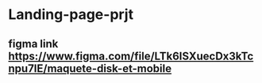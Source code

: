 # Landing-page-prjt

## figma link https://www.figma.com/file/LTk6ISXuecDx3kTcnpu7IE/maquete-disk-et-mobile
## 
